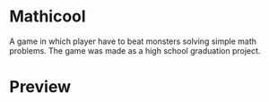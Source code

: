 # Mathicool
A game in which player have to beat monsters solving simple math problems. The game was made as a high school graduation project.

# Preview

